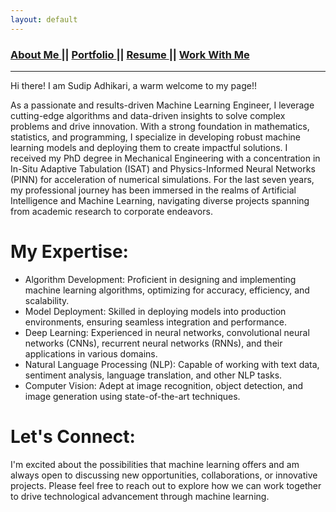 ```yaml
---
layout: default
---
```

### [About Me ](./index.md) || [Portfolio ](./portfolios.md) || [Resume ](./resume.md) || [Work With Me ](./workwithme.md)
***

Hi there! I am Sudip Adhikari, a warm welcome to my page!!

As a passionate and results-driven Machine Learning Engineer, I leverage cutting-edge algorithms and data-driven insights to solve complex problems and drive innovation. With a strong foundation in mathematics, statistics, and programming, I specialize in developing robust machine learning models and deploying them to create impactful solutions.
I received my PhD degree in Mechanical Engineering with a concentration in In-Situ Adaptive Tabulation (ISAT) and Physics-Informed Neural Networks (PINN) for acceleration of numerical simulations.
For the last seven years, my professional journey has been immersed in the realms of Artificial Intelligence and Machine Learning, navigating diverse projects spanning from academic research to corporate endeavors.
<!---#seasoned Data Scientist passionate about transforming raw data into actionable insights. With a solid foundation in machine learning, statistical analysis, and programming (Python, R, SQL), I thrive on solving complex #problems through data-driven strategie. Please check my [Github](https://github.com/saathisudip1).
My journey includes [X years] of hands-on experience in [specific industries or projects], where I've leveraged advanced analytics to [specific achievements or impact]. Proficient in data visualization tools (Tableau, matplotlib), I excel in communicating findings to diverse audiences, empowering informed decisions.
Eager to tackle new challenges and contribute expertise in optimizing processes, predicting trends, and unlocking opportunities, I'm enthusiastic about exploring collaborations in the dynamic field of data science. Let's connect and explore how I can add value to your team!"--->

My Expertise:
======
* Algorithm Development: Proficient in designing and implementing machine learning algorithms, optimizing for accuracy, efficiency, and scalability.
* Model Deployment: Skilled in deploying models into production environments, ensuring seamless integration and performance.
* Deep Learning: Experienced in neural networks, convolutional neural networks (CNNs), recurrent neural networks (RNNs), and their applications in various domains.
* Natural Language Processing (NLP): Capable of working with text data, sentiment analysis, language translation, and other NLP tasks.
* Computer Vision: Adept at image recognition, object detection, and image generation using state-of-the-art techniques.

Let's Connect:
======
I'm excited about the possibilities that machine learning offers and am always open to discussing new opportunities, collaborations, or innovative projects. Please feel free to reach out to explore how we can work together to drive technological advancement through machine learning.

